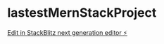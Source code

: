 # lastestMernStackProject

[Edit in StackBlitz next generation editor ⚡️](https://stackblitz.com/~/github.com/MANISHKENGUVA/lastestMernStackProject)